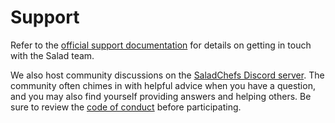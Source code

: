 # Support

Refer to the [official support documentation][support] for details on getting in touch with the Salad team.

We also host community discussions on the [SaladChefs Discord server][discord]. The community often chimes in with
helpful advice when you have a question, and you may also find yourself providing answers and helping others. Be sure to
review the [code of conduct][code-of-conduct-page] before participating.

[code-of-conduct-page]: ./CODE_OF_CONDUCT.md
[discord]: https://discord.com/invite/salad
[support]: https://support.salad.com/contact
